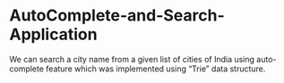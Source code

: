 # AutoComplete-and-Search-Application
 We can search a city name from a given list of cities of India using auto-complete feature which  was implemented using “Trie” data structure. 
